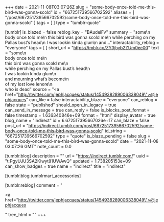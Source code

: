 +++
date = 2021-11-08T03:07:26Z
slug = "some-body-once-told-me-this-bird-was-gonna-scold"
id = "667251739566702592"
aliases = [ "/post/667251739566702592/some-body-once-told-me-this-bird-was-gonna-scold" ]
tags = [ ]
type = "tumblr-quote"

[tumblr]
is_blazed = false
reblog_key = "BAudeiFv"
summary = "some\n body once told me\n this bird was gonna scold me\n while perching on my Pallas bust’s head\n I was lookin kinda glum\n and..."
interactability_reblog = "everyone"
tags = [ ]
short_url = "https://tmblr.co/ZY3jbyb2ZUm0ee00"
text = "some\n<br/>body once told me\n<br/>this bird was gonna scold me\n<br/>while perching on my Pallas bust&rsquo;s head\n<br/>I was lookin kinda glum\n<br/>and mourning what&rsquo;s become\n<br/>of my lost love lenore\n<br/>who is dead"
source = "<a href=\"http://twitter.com/jephjacques/status/1454938289006338049\">@jephjacques</a>"
can_like = false
interactability_blaze = "everyone"
can_reblog = false
state = "published"
should_open_in_legacy = true
can_send_in_message = true
can_reply = false
is_blocks_post_format = false
timestamp = 1.636340846e+09
format = "html"
display_avatar = true
blog_name = "indirect"
id = 6.672517395667026e+17
can_blaze = false
post_url = "https://indirect.tumblr.com/post/667251739566702592/some-body-once-told-me-this-bird-was-gonna-scold"
id_string = "667251739566702592"
type = "quote"
is_blaze_pending = false
slug = "some-body-once-told-me-this-bird-was-gonna-scold"
date = "2021-11-08 03:07:26 GMT"
note_count = 0.0

[tumblr.blog]
description = ""
url = "https://indirect.tumblr.com/"
uuid = "t:PgyUJU3SA2Klwyt81UWAwQ"
updated = 1.738205153e+09
can_show_badges = true
name = "indirect"
title = "indirect"

[tumblr.blog.tumblrmart_accessories]

[tumblr.reblog]
comment = "<p><a href=\"http://twitter.com/jephjacques/status/1454938289006338049\">@jephjacques</a></p>"
tree_html = ""
+++
